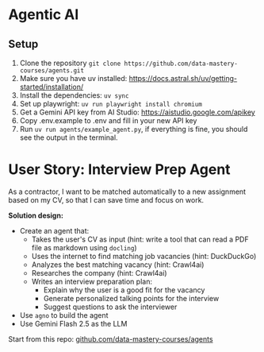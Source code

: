 # Agentic AI

## Setup

1. Clone the repository `git clone https://github.com/data-mastery-courses/agents.git`
2. Make sure you have uv installed: https://docs.astral.sh/uv/getting-started/installation/
3. Install the dependencies: `uv sync`
4. Set up playwright: `uv run playwright install chromium`
5. Get a Gemini API key from AI Studio: https://aistudio.google.com/apikey
6. Copy .env.example to .env and fill in your new API key
7. Run `uv run agents/example_agent.py`, if everything is fine, you should see the output in the terminal.

# User Story: Interview Prep Agent

As a contractor, I want to be matched automatically to a new assignment based on my CV, so that I can save time and focus on work.

**Solution design:**
* Create an agent that:
  * Takes the user's CV as input (hint: write a tool that can read a PDF file as markdown using `docling`)
  * Uses the internet to find matching job vacancies (hint: DuckDuckGo)
  * Analyzes the best matching vacancy (hint: Crawl4ai)
  * Researches the company (hint: Crawl4ai)
  * Writes an interview preparation plan:
    * Explain why the user is a good fit for the vacancy
    * Generate personalized talking points for the interview
    * Suggest questions to ask the interviewer
* Use `agno` to build the agent
* Use Gemini Flash 2.5 as the LLM

Start from this repo: [github.com/data-mastery-courses/agents](https://github.com/data-mastery-courses/agents)
